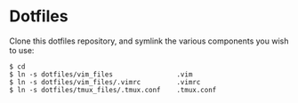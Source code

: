 # Dotfiles

Clone this dotfiles repository, and symlink the various components you wish to use:

````
$ cd
$ ln -s dotfiles/vim_files                .vim
$ ln -s dotfiles/vim_files/.vimrc         .vimrc
$ ln -s dotfiles/tmux_files/.tmux.conf    .tmux.conf
````
